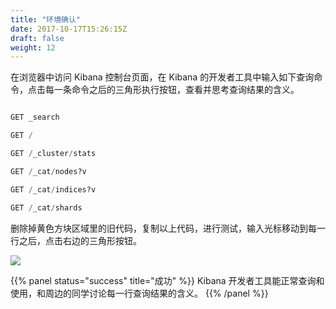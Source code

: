 ```yaml
---
title: "环境确认"
date: 2017-10-17T15:26:15Z
draft: false
weight: 12
---
```


在浏览器中访问 Kibana 控制台页面，在 Kibana 的开发者工具中输入如下查询命令，点击每一条命令之后的三角形执行按钮，查看并思考查询结果的含义。

```python

GET _search

GET /

GET /_cluster/stats

GET /_cat/nodes?v

GET /_cat/indices?v

GET /_cat/shards
```

删除掉黄色方块区域里的旧代码，复制以上代码，进行测试，输入光标移动到每一行之后，点击右边的三角形按钮。

![](/media/15689026783274.jpg)

 {{% panel status="success" title="成功" %}}
Kibana 开发者工具能正常查询和使用，和周边的同学讨论每一行查询结果的含义。
 {{% /panel %}}


